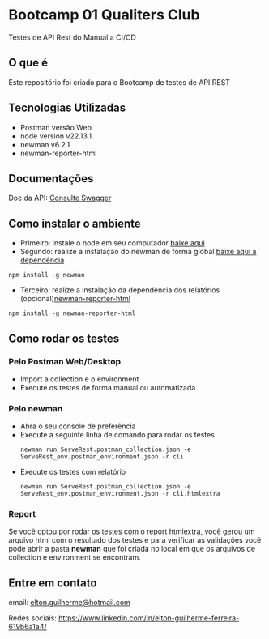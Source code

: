 # Bootcamp 01 Qualiters Club
Testes de API Rest do Manual a CI/CD

## O que é
Este repositório foi criado para o Bootcamp de testes de API REST

## Tecnologias Utilizadas
- Postman versão Web
- node version v22.13.1.
- newman v6.2.1
- newman-reporter-html

## Documentações
Doc da API: [Consulte Swagger](https://serverest.dev/)

## Como instalar o ambiente
- Primeiro: instale o node em seu computador [baixe aqui](https://nodejs.org/en/download)
- Segundo: realize a instalação do newman de forma global [baixe aqui a dependência](https://www.npmjs.com/package/newman)
```
npm install -g newman
```
- Terceiro: realize a instalação da dependência dos relatórios (opcional)[newman-reporter-html](https://www.npmjs.com/package/newman-reporter-html)
```
npm install -g newman-reporter-html
```


## Como rodar os testes

### Pelo Postman Web/Desktop
- Import a collection e o environment
- Execute os testes de forma manual ou automatizada

### Pelo newman

- Abra o seu console de preferência
- Execute a seguinte linha de comando para rodar os testes
  ```
  newman run ServeRest.postman_collection.json -e ServeRest_env.postman_environment.json -r cli
  ```
- Execute os testes com relatório
  ```
  newman run ServeRest.postman_collection.json -e ServeRest_env.postman_environment.json -r cli,htmlextra
  ```

### Report

Se você optou por rodar os testes com o report htmlextra, você gerou um arquivo html com o resultado dos testes e para verificar as validações você pode abrir a pasta **newman** que foi criada no local em que os arquivos de collection e environment se encontram.

## Entre em contato
email: elton.guilherme@hotmail.com

Redes sociais: https://www.linkedin.com/in/elton-guilherme-ferreira-619b6a1a4/


